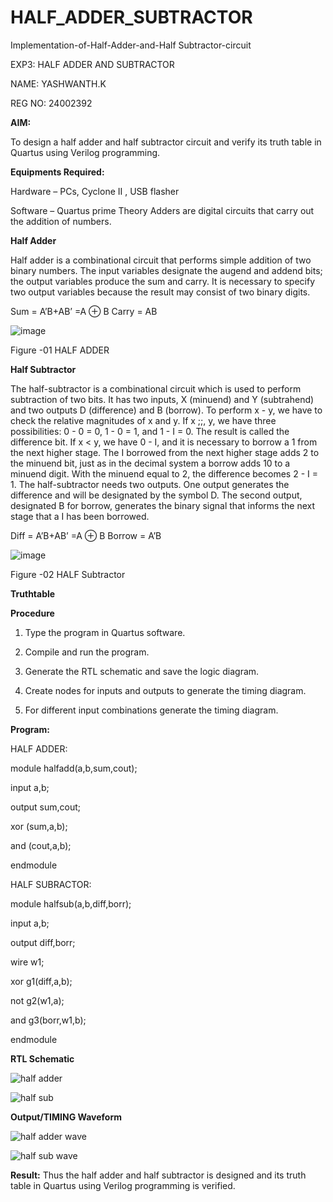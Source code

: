 # HALF_ADDER_SUBTRACTOR
Implementation-of-Half-Adder-and-Half Subtractor-circuit

EXP3: HALF ADDER AND SUBTRACTOR

NAME: YASHWANTH.K

REG NO: 24002392

**AIM:**

To design a half adder and half subtractor circuit and verify its truth table in Quartus using Verilog programming.

**Equipments Required:**

Hardware – PCs, Cyclone II , USB flasher 

Software – Quartus prime Theory Adders are digital circuits that carry out the addition of numbers.

**Half Adder**

Half adder is a combinational circuit that performs simple addition of two binary numbers. The input variables designate the augend and addend bits; the output variables produce the sum and carry. It is necessary to specify two output variables because the result may consist of two binary digits.

Sum = A’B+AB’ =A ⊕ B Carry = AB

![image](https://github.com/naavaneetha/HALF_ADDER_SUBTRACTOR/assets/154305477/bd4a0b2c-cdbc-4184-ab08-81578f121e1f)

Figure -01 HALF ADDER

**Half Subtractor**

The half-subtractor is a combinational circuit which is used to perform subtraction of two bits. It has two inputs, X (minuend) and Y (subtrahend) and two outputs D (difference) and B (borrow). To perform x - y, we have to check the relative magnitudes of x and y. If x ;;, y, we have three possibilities: 0 - 0 = 0, 1 - 0 = 1, and 1 - I = 0. The result is called the difference bit. If x < y, we have 0 - I, and it is necessary to borrow a 1 from the next higher stage. The I borrowed from the next higher stage adds 2 to the minuend bit, just as in the decimal system a borrow adds 10 to a minuend digit. With the minuend equal to 2, the difference becomes 2 - I = 1. The half-subtractor needs two outputs. One output generates the difference and will be designated by the symbol D. The second output, designated B for borrow, generates the binary signal that informs the next stage that a I has been borrowed. 

Diff = A’B+AB’ =A ⊕ B
Borrow = A’B

 ![image](https://github.com/naavaneetha/HALF_ADDER_SUBTRACTOR/assets/154305477/d76b099c-513f-4e7c-843a-e2fd028a531a)

Figure -02 HALF Subtractor

**Truthtable**

**Procedure**

1.	Type the program in Quartus software.

2.	Compile and run the program.

3.	Generate the RTL schematic and save the logic diagram.

4.	Create nodes for inputs and outputs to generate the timing diagram.

5.	For different input combinations generate the timing diagram.


**Program:**

HALF ADDER:

module halfadd(a,b,sum,cout);

input a,b;

output sum,cout;

xor (sum,a,b);

and (cout,a,b);

endmodule

HALF SUBRACTOR:

module halfsub(a,b,diff,borr);

input a,b;

output diff,borr;

wire w1;

xor g1(diff,a,b);

not g2(w1,a);

and g3(borr,w1,b);

endmodule





**RTL Schematic**

![half adder](https://github.com/user-attachments/assets/8f4464ce-cc84-430d-9d52-c97acce7d1e3)

![half sub](https://github.com/user-attachments/assets/fbe297ff-02c9-4f47-84c3-5212bc7402cb)

**Output/TIMING Waveform**

![half adder wave](https://github.com/user-attachments/assets/77bf5771-2899-47f6-82a9-5133c66d4e4e)

![half sub wave](https://github.com/user-attachments/assets/2589174d-1ae7-41d9-b092-53693480a41a)

**Result:**
Thus the half adder and half subtractor is designed and its truth table in Quartus using Verilog programming is verified.
